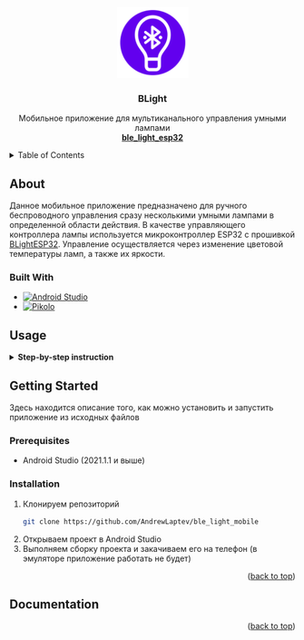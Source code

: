 <div id="top"></div>


<!-- PROJECT LOGO -->
<br />
<div align="center">
  <a href="https://github.com/AndrewLaptev/ble_light_mobile">
    <img src="docs/images/logo.png" alt="Logo" width="125" height="125">
  </a>

<h3 align="center">BLight</h3>

  <p align="center">
    Мобильное приложение для мультиканального управления умными лампами
    <br />
      <a href="https://github.com/AndrewLaptev/ble_light_esp32"><strong>ble_light_esp32</strong></a>
    <br />
  </p>
</div>



<!-- TABLE OF CONTENTS -->
<details>
  <summary>Table of Contents</summary>
  <ol>
    <li>
      <a href="#about-the-project">About The Project</a>
      <ul>
        <li><a href="#built-with">Built With</a></li>
      </ul>
    </li>
    <li>
      <a href="#getting-started">Getting Started</a>
      <ul>
        <li><a href="#prerequisites">Prerequisites</a></li>
        <li><a href="#installation">Installation</a></li>
      </ul>
    </li>
    <li><a href="#usage">Usage</a></li>
    <li><a href="#roadmap">Roadmap</a></li>
    <li><a href="#contributing">Contributing</a></li>
    <li><a href="#license">License</a></li>
    <li><a href="#contact">Contact</a></li>
    <li><a href="#acknowledgments">Acknowledgments</a></li>
  </ol>
</details>

<!-- ABOUT THE PROJECT -->
## About

Данное мобильное приложение предназначено для ручного беспроводного управления сразу несколькими умными лампами в определенной области действия. В качестве управляющего контроллера лампы используется микроконтроллер ESP32 с прошивкой [BLightESP32](https://github.com/AndrewLaptev/ble_light_esp32). Управление осуществляется через изменение цветовой температуры ламп, а также их яркости.

### Built With
* [![Android Studio][android-studio-shield]][android-studio-url]
* [![Pikolo][pikolo-shield]][pikolo-url]

<!-- USAGE -->
## Usage

<details>
<summary><b>Step-by-step instruction</b></summary>

### Setup

Перед подключением приложения к лампам с прошивкой BLightESP32 можно произвести настройку в разделе `Settings` (выпадающее меню на главном экране):
<p align="center">
  <a href="https://github.com/AndrewLaptev/ble_light_mobile">
      <img src="docs/images/img10.png" alt="App screenshot 10" width="230" height="480">
  </a>
</p>

### User mode

Для использования приложения вам нужно будет дать разрешение на доступ приложения к Bluetooth и вашему местоположению на устройстве

1) Запускаем приложение:
<p align="center">
  <a href="https://github.com/AndrewLaptev/ble_light_mobile">
      <img src="docs/images/img1.png" alt="App screenshot 1" width="230" height="480">
  </a>
</p>

2) Выставляем ползунок `RSSI threshold` на необходимое значение, которое измеряется в `dBm` и интерпретирует расстояние до лампы. Чем больше по модулю будет показание `RSSI threshold`, тем больше будет область поиска ламп. После чего нажимаем кнопку поиска:
<p align="center">
  <a href="https://github.com/AndrewLaptev/ble_light_mobile">
      <img src="docs/images/img2.png" alt="App screenshot 2" width="230" height="480">
  </a>
</p>

3) Если лампы будут найдены, то на экране отобразится панель управления:
<p align="center">
  <a href="https://github.com/AndrewLaptev/ble_light_mobile">
      <img src="docs/images/img3.png" alt="App screenshot 3" width="230" height="480">
  </a>
</p>

4) С помощью ползунков выбираем нужные значения цветовой температуры и яркости, после чего нажимаем кнопку `Send`, которая отправляет выбранный режим на все подключенные лампы:
<p align="center">
  <a href="https://github.com/AndrewLaptev/ble_light_mobile">
      <img src="docs/images/img4.png" alt="App screenshot 4" width="230" height="480">
  </a>
</p>

5) Чтобы отключиться от ламп, достаточно просто перейти на главный экран приложения через кнопку действия мобильного телефона `Назад`

### Developer mode

В приложении также имеется продвинутый режим использования, который позволяет видеть все ближайшие устройства Bluetooth, а также их RSSI в реальном времени, сервисы и значения характеристик

1) Чтобы перейти в продвинутый режим, нужно на главном экране приложения справа сверху нажать значок выпадающего меню и выбрать пункт `Developer mode`:
<p align="center">
  <a href="https://github.com/AndrewLaptev/ble_light_mobile">
      <img src="docs/images/img5.png" alt="App screenshot 5" width="230" height="480">
  </a>
</p>

2) После нажатия кнопки `Scan` на экране появится список из всех доступных Bluetooth устройств поблизости с отображением их имен, MAC-адресов и уровней RSSI:
<p align="center">
  <a href="https://github.com/AndrewLaptev/ble_light_mobile">
      <img src="docs/images/img6.png" alt="App screenshot 6" width="230" height="480">
  </a>
</p>

3) При нажатии на устройство из списка отобразится диалоговое окное, которое содержит имя устройства, его адрес, тип Bluetooth устройства, а также конопки подключения и выхода из диалогового окна:
<p align="center">
  <a href="https://github.com/AndrewLaptev/ble_light_mobile">
      <img src="docs/images/img7.png" alt="App screenshot 7" width="230" height="480">
  </a>
</p>

4) После удачного подключения к устройству на экране отобразятся все его сервисы и характеристики. Узнать значения характеристики можно нажав на нее, также отобразится тип характеристики во всплывающем сообщении (`Readable`, `Writeble` и т.д.). Если характеристика `Writeble`, то появится диалоговое окно для записи значения:
<p align="center">
  <a href="https://github.com/AndrewLaptev/ble_light_mobile">
      <img src="docs/images/img8.png" alt="App screenshot 8" width="230" height="480">
  </a>
</p>

5) В интерфейсе поиска устройств рядом с кнопкой `Scan` также есть еще кнопки `Filter on/off` и `Multiple connect`. Первая из них включает фильтр при поиске устройств и отображает только те устройства, на которых установлена заранее настроенная прошивка BLightESP32, вторая кнопка запускает множественное подключение ко всем найденным устройствам с прошивкой BLightESP32:
<p align="center">
  <a href="https://github.com/AndrewLaptev/ble_light_mobile">
      <img src="docs/images/img9.png" alt="App screenshot 9" width="230" height="480">
  </a>
</p>

<p align="right">(<a href="#top">back to top</a>)</p>
</details>

<!-- GETTING STARTED -->
## Getting Started

Здесь находится описание того, как можно установить и запустить приложение из исходных файлов

### Prerequisites

* Android Studio (2021.1.1 и выше)

### Installation

1. Клонируем репозиторий
   ```bash
   git clone https://github.com/AndrewLaptev/ble_light_mobile
   ```
2. Открываем проект в Android Studio
3. Выполняем сборку проекта и закачиваем его на телефон (в эмуляторе приложение работать не будет)

<p align="right">(<a href="#top">back to top</a>)</p>

<!-- DOCUMENTATION -->
## Documentation



<p align="right">(<a href="#top">back to top</a>)</p>



<!-- MARKDOWN LINKS & IMAGES -->
<!-- https://www.markdownguide.org/basic-syntax/#reference-style-links -->
[android-studio-shield]: https://img.shields.io/badge/Android%20Studio-000000?style=for-the-badge&logo=androidstudio
[android-studio-url]: https://developer.android.com/studio
[pikolo-shield]: https://img.shields.io/badge/Pikolo-7F52FF?style=for-the-badge
[pikolo-url]: https://github.com/Madrapps/Pikolo
